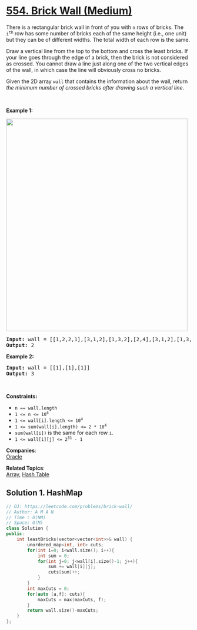 # [554. Brick Wall (Medium)](https://leetcode.com/problems/brick-wall/)

<p>There is a rectangular brick wall in front of you with <code>n</code> rows of bricks. The <code>i<sup>th</sup></code> row has some number of bricks each of the same height (i.e., one unit) but they can be of different widths. The total width of each row is the same.</p>

<p>Draw a vertical line from the top to the bottom and cross the least bricks. If your line goes through the edge of a brick, then the brick is not considered as crossed. You cannot draw a line just along one of the two vertical edges of the wall, in which case the line will obviously cross no bricks.</p>

<p>Given the 2D array <code>wall</code> that contains the information about the wall, return <em>the minimum number of crossed bricks after drawing such a vertical line</em>.</p>

<p>&nbsp;</p>
<p><strong>Example 1:</strong></p>
<img alt="" src="https://assets.leetcode.com/uploads/2021/04/24/cutwall-grid.jpg" style="width: 493px; height: 577px;">
<pre><strong>Input:</strong> wall = [[1,2,2,1],[3,1,2],[1,3,2],[2,4],[3,1,2],[1,3,1,1]]
<strong>Output:</strong> 2
</pre>

<p><strong>Example 2:</strong></p>

<pre><strong>Input:</strong> wall = [[1],[1],[1]]
<strong>Output:</strong> 3
</pre>

<p>&nbsp;</p>
<p><strong>Constraints:</strong></p>

<ul>
	<li><code>n == wall.length</code></li>
	<li><code>1 &lt;= n &lt;= 10<sup>4</sup></code></li>
	<li><code>1 &lt;= wall[i].length &lt;= 10<sup>4</sup></code></li>
	<li><code>1 &lt;= sum(wall[i].length) &lt;= 2 * 10<sup>4</sup></code></li>
	<li><code>sum(wall[i])</code> is the same for each row <code>i</code>.</li>
	<li><code>1 &lt;= wall[i][j] &lt;= 2<sup>31</sup> - 1</code></li>
</ul>


**Companies**:  
[Oracle](https://leetcode.com/company/oracle)

**Related Topics**:  
[Array](https://leetcode.com/tag/array/), [Hash Table](https://leetcode.com/tag/hash-table/)

## Solution 1. HashMap

```cpp
// OJ: https://leetcode.com/problems/brick-wall/
// Author: A M A N
// Time : O(NM)
// Space: O(M)
class Solution {
public:
    int leastBricks(vector<vector<int>>& wall) {
        unordered_map<int, int> cuts;
        for(int i=0; i<wall.size(); i++){
            int sum = 0;
            for(int j=0; j<wall[i].size()-1; j++){
                sum += wall[i][j];
                cuts[sum]++;
            }
        }
        int maxCuts = 0;
        for(auto [a,f]: cuts){
            maxCuts = max(maxCuts, f);
        }
        return wall.size()-maxCuts;
    }
};
```